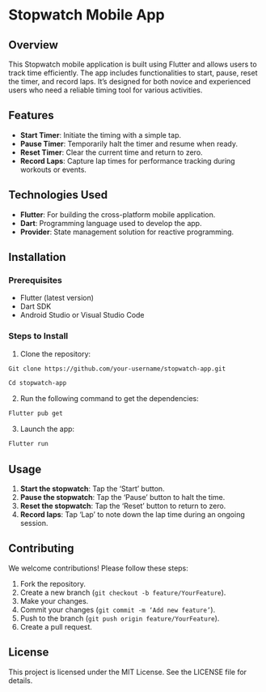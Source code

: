 # Stopwatch Mobile App

## Overview

This Stopwatch mobile application is built using Flutter and allows users to track time efficiently. The app includes functionalities to start, pause, reset the timer, and record laps. It’s designed for both novice and experienced users who need a reliable timing tool for various activities.

## Features

- **Start Timer**: Initiate the timing with a simple tap.
- **Pause Timer**: Temporarily halt the timer and resume when ready.
- **Reset Timer**: Clear the current time and return to zero.
- **Record Laps**: Capture lap times for performance tracking during workouts or events.

## Technologies Used

- **Flutter**: For building the cross-platform mobile application.
- **Dart**: Programming language used to develop the app.
- **Provider**: State management solution for reactive programming.

## Installation

### Prerequisites

- Flutter (latest version)
- Dart SDK
- Android Studio or Visual Studio Code

### Steps to Install

1. Clone the repository:

```bash
Git clone https://github.com/your-username/stopwatch-app.git

Cd stopwatch-app

```

2. Run the following command to get the dependencies:

```bash
Flutter pub get
```

3. Launch the app:

```bash
Flutter run
```

## Usage

1. **Start the stopwatch**: Tap the ‘Start’ button.
2. **Pause the stopwatch**: Tap the ‘Pause’ button to halt the time.
3. **Reset the stopwatch**: Tap the ‘Reset’ button to return to zero.
4. **Record laps**: Tap ‘Lap’ to note down the lap time during an ongoing session.

## Contributing

We welcome contributions! Please follow these steps:

1. Fork the repository.
2. Create a new branch (`git checkout -b feature/YourFeature`).
3. Make your changes.
4. Commit your changes (`git commit -m ‘Add new feature’`).
5. Push to the branch (`git push origin feature/YourFeature`).
6. Create a pull request.

## License

This project is licensed under the MIT License. See the LICENSE file for details.
